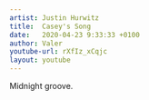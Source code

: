 ```yaml
---
artist: Justin Hurwitz
title:  Casey's Song
date:   2020-04-23 9:33:33 +0100
author: Valer
youtube-url: rXfIz_xCqjc 
layout: youtube
---
```


Midnight groove.

